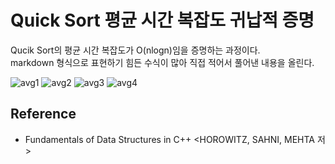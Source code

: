 # Quick Sort 평균 시간 복잡도 귀납적 증명
Qucik Sort의 평균 시간 복잡도가 O(nlogn)임을 증명하는 과정이다. <br>
markdown 형식으로 표현하기 힘든 수식이 많아 직접 적어서 풀어낸 내용을 올린다.

![avg1](https://user-images.githubusercontent.com/71186266/206379786-9a5e46fd-1126-47d1-9d19-2dc28d89dfb1.jpg)
![avg2](https://user-images.githubusercontent.com/71186266/206379792-1c596b7d-1a7a-40ea-b7ed-5c8804c42236.jpg)
![avg3](https://user-images.githubusercontent.com/71186266/206379796-e1c82bc7-4bb5-4b5e-8a0a-1e2caca95b62.jpg)
![avg4](https://user-images.githubusercontent.com/71186266/206379798-45208d93-85b0-4da8-bc2d-1050d12276b1.jpg)


## Reference
- Fundamentals of Data Structures in C++ \<HOROWITZ, SAHNI, MEHTA 저>
